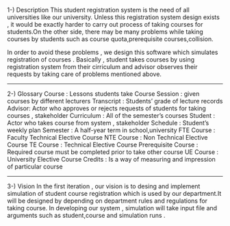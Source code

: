 
1-) Description
This student registration system is the need of all universities like our university. Unless this registration system design exists , it would be exactly harder to carry out process of taking courses for students.On the other side, there may be many problems while taking courses by students such as course quota,prerequisite courses,collision. 

In order to avoid these problems , we design this software which simulates registration of courses . Basically , student takes courses by using registration system from their cirriculum and advisor observes their requests by taking care of problems mentioned above.

___________________

2-) Glossary
Course : Lessons students take
Course Session : given courses by different lecturers 
Transcript : Students’ grade of lecture records
Advisor: Actor who approves or rejects requests of students for taking courses , stakeholder
Curriculum : All of the semester’s courses
Student : Actor who takes course from system , stakeholder
Schedule : Student’s weekly plan
Semester : A half-year term in school,university
FTE Course : Faculty Technical Elective Course
NTE Course : Non Technical Elective Course
TE Course : Technical Elective Course
Prerequisite Course : Required course must be completed prior to take other course
UE Course : University Elective Course
Credits : Is a way of measuring and impression of particular course


_____________________

3-) Vision 
In the first iteration , our vision is to desing and implement simulation of student course registration which is used by our department.It will be designed by depending on department rules and regulations for taking course. In developing our system , simulation will take input file and arguments such as student,course and simulation runs .

